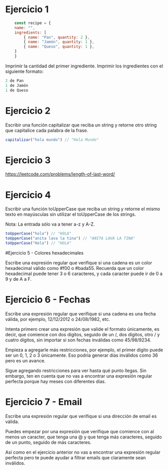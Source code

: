 # Ejercicio 1

```js
    const recipe = {
    name: "",
    ingredients: [
        { name: "Pan", quantity: 2 },
        { name: "Jamón", quantity: 1 },
        { name: "Queso", quantity: 1 },
    ]
    }
```

Imprimir la cantidad del primer ingrediente.
Imprimir los ingredientes con el siguiente formato:

```js
2 de Pan
1 de Jamón
1 de Queso
```

# Ejercicio 2

Escribir una función capitalizar que reciba un string y retorne otro string que capitalice cada palabra de la frase.

```js
capitalizar("hola mundo") // "Hola Mundo"
```

# Ejercicio 3

https://leetcode.com/problems/length-of-last-word/

# Ejercicio 4

Escribir una función toUpperCase que reciba un string y retorne el mismo texto en mayúsculas sin utilizar el toUpperCase de los strings.

Nota: La entrada sólo va a tener a-z y A-Z.

```js
toUpperCase("hola") // "HOLA"
toUpperCase("anita lava la tina") // "ANITA LAVA LA TINA"
toUpperCase("Hola") // "HOLA"
```

#Ejercicio 5 - Colores hexadecimales

Escribe una expresión regular que verifique si una cadena es un color hexadecimal válido como #f00 o #bada55. Recuerda que un color hexadecimal puede tener 3 o 6 caracteres, y cada caracter puede ir de 0 a 9 y de A a F.

# Ejercicio 6 - Fechas

Escribe una expresión regular que verifique si una cadena es una fecha válida, por ejemplo, 12/12/2012 o 24/08/1982, etc.

Intenta primero crear una expresión que valide el formato únicamente, es decir, que comience con dos dígitos, seguido de un /, dos dígitos, otro / y cuatro dígitos, sin importar si son fechas inválidas como 45/98/9234.

Empieza a agregarle más restricciones, por ejemplo, el primer dígito puede ser un 0, 1, 2 o 3 únicamente. Eso podría generar días inválidos como 36 pero es un avance.

Sigue agregando restricciones para ver hasta qué punto llegas. Sin embargo, ten en cuenta que no vas a encontrar una expresión regular perfecta porque hay meses con diferentes días.

# Ejercicio 7 - Email

Escribe una expresión regular que verifique si una dirección de email es válida.

Puedes empezar por una expresión que verifique que comience con al menos un caracter, que tenga una @ y que tenga más caracteres, seguido de un punto, seguido de más caracteres.

Así como en el ejercicio anterior no vas a encontrar una expresión regular perfecta pero te puede ayudar a filtrar emails que claramente sean inválidos.